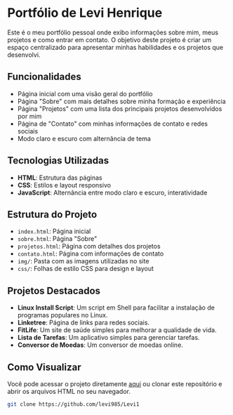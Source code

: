 # Portfólio de Levi Henrique

Este é o meu portfólio pessoal onde exibo informações sobre mim, meus projetos e como entrar em contato. O objetivo deste projeto é criar um espaço centralizado para apresentar minhas habilidades e os projetos que desenvolvi.

## Funcionalidades

- Página inicial com uma visão geral do portfólio
- Página "Sobre" com mais detalhes sobre minha formação e experiência
- Página "Projetos" com uma lista dos principais projetos desenvolvidos por mim
- Página de "Contato" com minhas informações de contato e redes sociais
- Modo claro e escuro com alternância de tema

## Tecnologias Utilizadas

- **HTML**: Estrutura das páginas
- **CSS**: Estilos e layout responsivo
- **JavaScript**: Alternância entre modo claro e escuro, interatividade

## Estrutura do Projeto

- `index.html`: Página inicial
- `sobre.html`: Página "Sobre"
- `projetos.html`: Página com detalhes dos projetos
- `contato.html`: Página com informações de contato
- `img/`: Pasta com as imagens utilizadas no site
- `css/`: Folhas de estilo CSS para design e layout

## Projetos Destacados

- **Linux Install Script**: Um script em Shell para facilitar a instalação de programas populares no Linux.
- **Linketree**: Página de links para redes sociais.
- **FitLife**: Um site de saúde simples para melhorar a qualidade de vida.
- **Lista de Tarefas**: Um aplicativo simples para gerenciar tarefas.
- **Conversor de Moedas**: Um conversor de moedas online.

## Como Visualizar

Você pode acessar o projeto diretamente [aqui](https://levi985.github.io/Levi1/) ou clonar este repositório e abrir os arquivos HTML no seu navegador.

```bash
git clone https://github.com/levi985/Levi1
